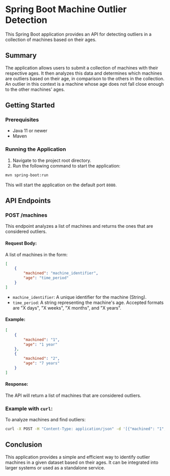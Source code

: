
# Spring Boot Machine Outlier Detection

This Spring Boot application provides an API for detecting outliers in a collection of machines based on their ages.

## Summary

The application allows users to submit a collection of machines with their respective ages. It then analyzes this data and determines which machines are outliers based on their age, in comparison to the others in the collection. An outlier in this context is a machine whose age does not fall close enough to the other machines' ages.

## Getting Started

### Prerequisites

- Java 11 or newer
- Maven

### Running the Application

1. Navigate to the project root directory.
2. Run the following command to start the application:
```bash
mvn spring-boot:run
```
This will start the application on the default port `8080`.

## API Endpoints

### POST /machines

This endpoint analyzes a list of machines and returns the ones that are considered outliers.

#### Request Body:

A list of machines in the form:

```json
[
    {
        "machined": "machine_identifier",
        "age": "time_period"
    }
]
```

- `machine_identifier`: A unique identifier for the machine (String).
- `time_period`: A string representing the machine's age. Accepted formats are "X days", "X weeks", "X months", and "X years".

#### Example:

```json
[
    {
        "machined": "1",
        "age": "1 year"
    },
    {
        "machined": "2",
        "age": "7 years"
    }
]
```

#### Response:

The API will return a list of machines that are considered outliers.

### Example with `curl`:

To analyze machines and find outliers:

```bash
curl -X POST -H "Content-Type: application/json" -d '[{"machined": "1", "age": "1 year"}, {"machined": "2", "age": "7 years"}]' http://localhost:8080/machines
```

## Conclusion

This application provides a simple and efficient way to identify outlier machines in a given dataset based on their ages. It can be integrated into larger systems or used as a standalone service.
